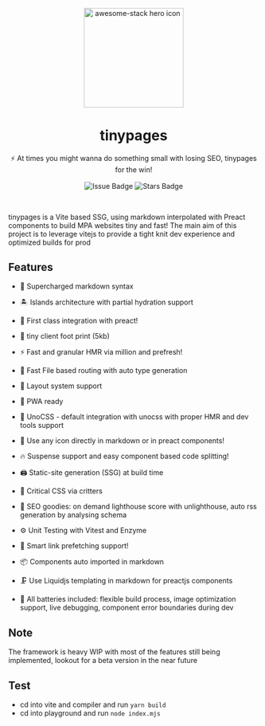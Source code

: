 <p align="center">
<img width="200px" src="https://media.discordapp.net/attachments/905145816539340810/964359408064802846/90309528.png" align="center" alt="awesome-stack hero icon" />
<h1 align="center">tinypages</h1>
<p align="center">⚡ At times you might wanna do something small with losing SEO, tinypages for the win!</p>
  <p align="center">
    <img src="https://img.shields.io/github/issues/Borrus-sudo/tinypages" align="center" alt="Issue Badge" />
    <img src="https://img.shields.io/github/stars/Borrus-sudo/tinypages" align="center" alt="Stars Badge" />
  </p>
</p>

<br/>


tinypages is a Vite based SSG, using markdown interpolated with Preact components to build MPA websites tiny and fast! The main aim of this project is to leverage vitejs to provide a tight knit dev experience and optimized builds for prod


## Features

- 🔌 Supercharged markdown syntax 

- 🏝️  Islands architecture with partial hydration support 

- 🔋  First class integration with preact!

- 🎯  tiny client foot print (5kb)

- ⚡️  Fast and granular HMR via million and prefresh!

- 📂  Fast File based routing with auto type generation

- 📑  Layout system support 

- 📲  PWA ready 

- 🎨  UnoCSS - default integration with unocss with proper HMR and dev tools support 

- 🍱  Use any icon directly in markdown or in preact components!

- 🔥  Suspense support and easy component based code splitting!

- 🖨  Static-site generation (SSG) at build time

- 🦔  Critical CSS via critters

- 🦦  SEO goodies: on demand lighthouse score with unlighthouse, auto rss generation by analysing schema 

- ⚙️  Unit Testing with Vitest and Enzyme 

- 🔨  Smart link prefetching support!

- 📦  Components auto imported in markdown 

- 🗜   Use Liquidjs templating in markdown for preactjs components

- 🦾 All batteries included: flexible build process, image optimization support, live debugging, component error boundaries during dev  

## Note 
The framework is heavy WIP with most of the features still being implemented, lookout for a beta version in the near future

## Test
- cd into vite and compiler and run `yarn build`
- cd into playground and run `node index.mjs`
